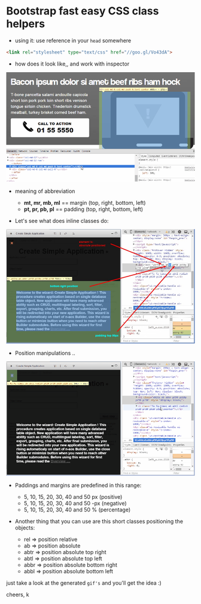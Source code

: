 # Bootstrap fast easy CSS class helpers

* using it: use reference in your `head` somewhere

```html
<link rel="stylesheet" type="text/css" href="//goo.gl/Vo43dA">
```

* how does it look like,, and work with inspector

![explanation](little_explanation.gif?raw=true, "Little demo :)")


* meaning of abbreviation

	- **mt, mr, mb, ml** == margin (top, right, bottom, left)
	- **pt, pr, pb, pl** == padding (top, right, bottom, left)


* Let's see what does inline classes do:

![explanation](explanation.jpg?raw=true, "Arrows to inline specific functions")

* Position manipulations ..

![explanation](positions.gif?raw=true, "Position manipulation")


* Paddings and margins are predefined in this range:

    - 5, 10, 15, 20, 30, 40 and 50 px (positive)
    - 5, 10, 15, 20, 30, 40 and 50 -px (negative)
    - 5, 10, 15, 20, 30, 40 and 50 % (percentage)

* Another thing that you can use are this short classes positioning the objects:

	- rel => position relative
	- ab => position absolute
	- abtr => position absolute top right
	- abtl => position absolute top left
	- abbr => position absolute bottom right
	- abbl => position absolute bottom left

just take a look at the generated `gif's` and you'll get the idea :)


cheers, k
